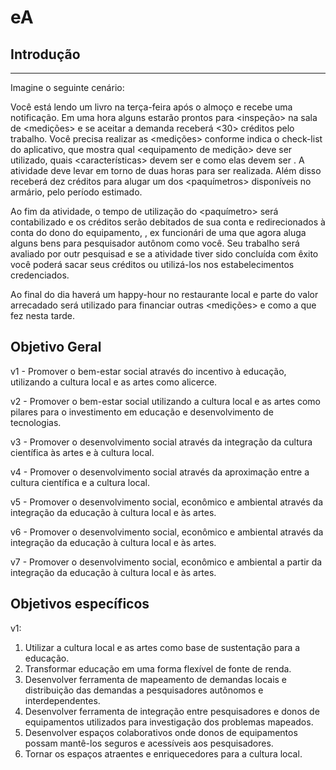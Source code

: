 # eA 


## Introdução




---

Imagine o seguinte cenário: 

Você está lendo um livro na terça-feira após o almoço e recebe uma notificação. Em uma hora alguns <eixos> estarão prontos para <inspeção> na sala de <medições> e se aceitar a demanda receberá <30> créditos pelo trabalho. Você precisa realizar as <medições> conforme indica o check-list do aplicativo, que mostra qual <equipamento de medição> deve ser utilizado, quais <características> devem ser <medidas> e como elas devem ser <medidas>. A atividade deve levar em torno de duas horas para ser realizada. Além disso receberá dez créditos para alugar um dos <paquímetros> disponíveis no armário, pelo período estimado. 

Ao fim da atividade, o tempo de utilização do <paquímetro> será contabilizado e os créditos serão debitados de sua conta e redirecionados à conta do dono do equipamento, <Fernando>, ex funcionári<o> de uma <tornearia> que agora aluga alguns bens para pesquisador<es> autônom<os> como você. Seu trabalho será avaliado por outr<o> pesquisad<or> e se a atividade tiver sido concluída com êxito você poderá sacar seus créditos ou utilizá-los nos estabelecimentos credenciados.

Ao final do dia haverá um happy-hour no restaurante local e parte do valor arrecadado será utilizado para financiar outras <medições> e <ensaios> como a que fez nesta tarde.


## Objetivo Geral

v1 - Promover o bem-estar social através do incentivo à educação, utilizando a cultura local e as artes como alicerce.

v2 - Promover o bem-estar social utilizando a cultura local e as artes como pilares para o investimento em educação e desenvolvimento de tecnologias.

v3 - Promover o desenvolvimento social através da integração da cultura científica às artes e à cultura local.

v4 - Promover o desenvolvimento social através da aproximação entre a cultura científica e a cultura local.

v5 - Promover o desenvolvimento social, econômico e ambiental através da integração da educação à cultura local e às artes.

v6 - Promover o desenvolvimento social, econômico e ambiental através da integração da educação à cultura local e às artes.

v7 - Promover o desenvolvimento social, econômico e ambiental a partir da integração da educação à cultura local e às artes.


## Objetivos específicos

v1:
1. Utilizar a cultura local e as artes como base de sustentação para a educação.
1. Transformar educação em uma forma flexível de fonte de renda.
1. Desenvolver ferramenta de mapeamento de demandas locais e distribuição das demandas a pesquisadores autônomos e interdependentes.
1. Desenvolver ferramenta de integração entre pesquisadores e donos de equipamentos utilizados para investigação dos problemas mapeados.
1. Desenvolver espaços colaborativos onde donos de equipamentos possam mantê-los seguros e acessíveis aos pesquisadores.
1. Tornar os espaços atraentes e enriquecedores para a cultura local.

